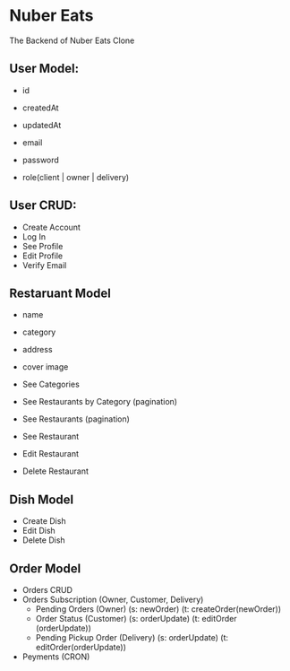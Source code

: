 # Nuber Eats

The Backend of Nuber Eats Clone



## User Model:

- id
- createdAt
- updatedAt

- email
- password
- role(client | owner | delivery)


## User CRUD:

- Create Account
- Log In
- See Profile
- Edit Profile
- Verify Email



## Restaruant Model

- name
- category
- address
- cover image


- See Categories
- See Restaurants by Category (pagination)
- See Restaurants (pagination)
- See Restaurant

- Edit Restaurant
- Delete Restaurant


## Dish Model

- Create Dish
- Edit Dish
- Delete Dish


## Order Model

- Orders CRUD
- Orders Subscription (Owner, Customer, Delivery)
    - Pending Orders (Owner) (s: newOrder) (t: createOrder(newOrder))
    - Order Status (Customer) (s: orderUpdate) (t: editOrder (orderUpdate))
    - Pending Pickup Order (Delivery) (s: orderUpdate) (t: editOrder(orderUpdate))
- Peyments (CRON)